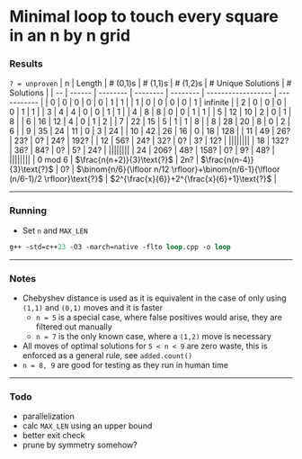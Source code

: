 # Minimal loop to touch every square in an n by n grid

### Results
`? = unproven`
| n  | Length | # (0,1)s | # (1,1)s | # (1,2)s | # Unique Solutions | # Solutions |
| -- | ------ | -------- | -------- | -------- | ------------------ | ----------- |
| 0  | 0      | 0        | 0        | 0        | 1                  | 1           |
| 1  | 0      | 0        | 0        | 0        | 1                  | infinite    |
| 2  | 0      | 0        | 0        | 0        | 1                  | 1           |
| 3  | 4      | 4        | 0        | 0        | 1                  | 1           |
| 4  | 8      | 8        | 0        | 0        | 1                  | 1           |
| 5  | 12     | 10       | 2        | 0        | 1                  | 8           |
| 6  | 16     | 12       | 4        | 0        | 1                  | 2           |
| 7  | 22     | 15       | 5        | 1        | 1                  | 8           |
| 8  | 28     | 20       | 8        | 0        | 2                  | 6           |
| 9  | 35     | 24       | 11       | 0        | 3                  | 24          |
| 10 | 42     | 26       | 16       | 0        | 18                 | 128         |
| 11 | 49     | 26?      | 23?      | 0?       | 24?                | 192?        |
| 12 | 56?    | 24?      | 32?      | 0?       | 3?                 | 12?         |
||||||||
| 18 | 132?   | 36?      | 84?      | 0?       | 5?                 | 24?         |
||||||||
| 24 | 206?   | 48?      | 158?     | 0?       | 9?                 | 48?         |
||||||||
| 0 mod 6 | $\frac{n(n+2)}{3}\text{?}$ | 2n? | $\frac{n(n-4)}{3}\text{?}$ | 0? | $\binom{n/6}{\lfloor n/12 \rfloor}+\binom{n/6-1}{\lfloor (n/6-1)/2 \rfloor}\text{?}$ | $2^{\frac{x}{6}}+2^{\frac{x}{6}+1}\text{?}$ |

---

### Running
- Set `n` and `MAX_LEN`
```ps
g++ -std=c++23 -O3 -march=native -flto loop.cpp -o loop
```

---

### Notes
- Chebyshev distance is used as it is equivalent in the case of only using `(1,1)` and `(0,1)` moves and it is faster
  - `n = 5` is a special case, where false positives would arise, they are filtered out manually
  - `n = 7` is the only known case, where a `(1,2)` move is necessary
- All moves of optimal solutions for `5 < n < 9` are zero waste, this is enforced as a general rule, see `added.count()`
- `n = 8, 9` are good for testing as they run in human time

---

### Todo
- parallelization
- calc `MAX_LEN` using an upper bound
- better exit check
- prune by symmetry somehow?
